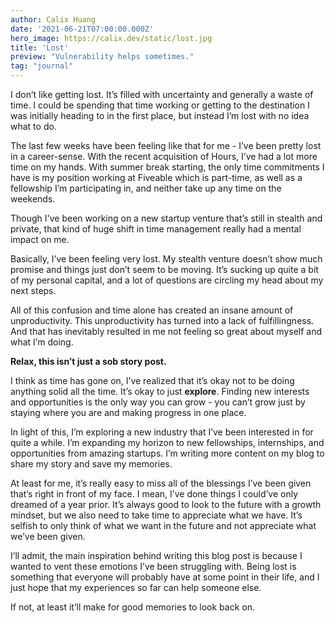 ```yaml
---
author: Calix Huang
date: '2021-06-21T07:00:00.000Z'
hero_image: https://calix.dev/static/lost.jpg
title: 'Lost'
preview: "Vulnerability helps sometimes."
tag: "journal"
---
```


I don’t like getting lost. It’s filled with uncertainty and generally a waste of time. I could be spending that time working or getting to the destination I was initially heading to in the first place, but instead I’m lost with no idea what to do.

The last few weeks have been feeling like that for me - I’ve been pretty lost in a career-sense. 
With the recent acquisition of Hours, I’ve had a lot more time on my hands. With summer break starting, the only time commitments I have is my position working at Fiveable which is part-time, as well as a fellowship I’m participating in, and neither take up any time on the weekends. 

Though I've been working on a new startup venture that’s still in stealth and private, that kind of huge shift in time management really had a mental impact on me.

Basically, I’ve been feeling very lost. My stealth venture doesn’t show much promise and things just don’t seem to be moving. It’s sucking up quite a bit of my personal capital, and a lot of questions are circling my head about my next steps.

All of this confusion and time alone has created an insane amount of unproductivity. This unproductivity has turned into a lack of fulfillingness. And that has inevitably resulted in me not feeling so great about myself and what I’m doing.

**Relax, this isn’t just a sob story post.**

I think as time has gone on, I’ve realized that it’s okay not to be doing anything solid all the time. It’s okay to just **explore**. Finding new interests and opportunities is the only way you can grow - you can’t grow just by staying where you are and making progress in one place.

In light of this, I’m exploring a new industry that I’ve been interested in for quite a while. I’m expanding my horizon to new fellowships, internships, and opportunities from amazing startups. I’m writing more content on my blog to share my story and save my memories.

At least for me, it’s really easy to miss all of the blessings I’ve been given that’s right in front of my face. I mean, I’ve done things I could’ve only dreamed of a year prior. It’s always good to look to the future with a growth mindset, but we also need to take time to appreciate what we have. It’s selfish to only think of what we want in the future and not appreciate what we’ve been given.

I’ll admit, the main inspiration behind writing this blog post is because I wanted to vent these emotions I’ve been struggling with. Being lost is something that everyone will probably have at some point in their life, and I just hope that my experiences so far can help someone else.

If not, at least it’ll make for good memories to look back on.
